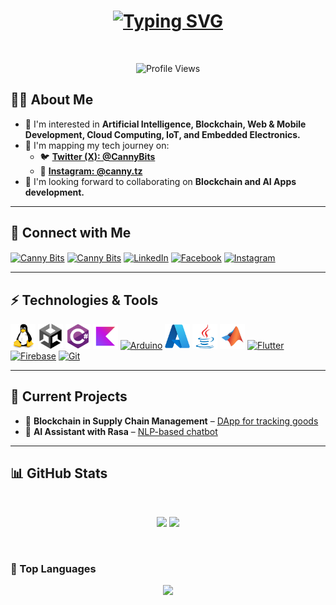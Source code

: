 <div align="center">

# [![Typing SVG](https://readme-typing-svg.herokuapp.com?color=0585ed&size=25&center=true&lines=Hi!+👋+I+am+Paul+Nyandago)](https://git.io/typing-svg)

</br>
<p align="center"> <img src="https://komarev.com/ghpvc/?username=Nyandago&style=flat-square&color=blue" alt="Profile Views"/> </p>

</div>

## 👨‍💻 About Me  
- 👀 I'm interested in **Artificial Intelligence, Blockchain, Web & Mobile Development, Cloud Computing, IoT, and Embedded Electronics.**  
- 🌱 I'm mapping my tech journey on:  
  - 🐦 [**Twitter (X): @CannyBits**](https://twitter.com/CannyBits)  
  - 📸 [**Instagram: @canny.tz**](https://instagram.com/canny.tz)  
- 💞️ I'm looking forward to collaborating on **Blockchain and AI Apps development.**  

---

## 🔗 Connect with Me  
<p align="left">
<a href="https://www.canny.tz" target="blank"><img align="center" src="https://github.com/Keyamoon/IcoMoon-Free/blob/master/SVG/203-earth.svg" alt="Canny Bits" height="30" width="40" /></a>
<a href="https://twitter.com/CannyBits" target="blank"><img align="center" src="https://raw.githubusercontent.com/rahuldkjain/github-profile-readme-generator/master/src/images/icons/Social/twitter.svg" alt="Canny Bits" height="30" width="40" /></a>
<a href="https://www.linkedin.com/in/paul-james-nyandago-461870131/" target="blank"><img align="center" src="https://raw.githubusercontent.com/rahuldkjain/github-profile-readme-generator/master/src/images/icons/Social/linked-in-alt.svg" alt="LinkedIn" height="30" width="40" /></a>
<a href="https://fb.com/cannybits255" target="blank"><img align="center" src="https://raw.githubusercontent.com/rahuldkjain/github-profile-readme-generator/master/src/images/icons/Social/facebook.svg" alt="Facebook" height="30" width="40" /></a>
<a href="https://instagram.com/canny.tz" target="blank"><img align="center" src="https://raw.githubusercontent.com/rahuldkjain/github-profile-readme-generator/master/src/images/icons/Social/instagram.svg" alt="Instagram" height="30" width="40" /></a>
</p>

---

## ⚡ Technologies & Tools  
<p align="left">
<a href="https://linux.org/" target="_blank"> <img src="https://github.com/devicons/devicon/blob/master/icons/linux/linux-original.svg" alt="Linux" width="40" height="40"/></a>
<a href="https://unity.com/" target="_blank"> <img src="https://github.com/devicons/devicon/blob/master/icons/unity/unity-original.svg" alt="Unity" width="40" height="40"/></a>
<a href="https://docs.microsoft.com/en-us/dotnet/csharp/" target="_blank"> <img src="https://github.com/devicons/devicon/blob/master/icons/csharp/csharp-original.svg" alt="C#" width="40" height="40"/></a>
<a href="https://kotlinlang.org/" target="_blank"> <img src="https://github.com/devicons/devicon/blob/master/icons/kotlin/kotlin-original.svg" alt="Kotlin" width="40" height="40"/></a>
<a href="https://www.arduino.cc/" target="_blank"> <img src="https://cdn.worldvectorlogo.com/logos/arduino-1.svg" alt="Arduino" width="40" height="40"/></a>
<a href="https://azure.microsoft.com/" target="_blank"> <img src="https://github.com/devicons/devicon/blob/master/icons/azure/azure-original.svg" alt="Azure" width="40" height="40"/></a>
<a href="http://oracle.com/java/" target="_blank"> <img src="https://github.com/devicons/devicon/blob/master/icons/java/java-original.svg" alt="Java" width="40" height="40"/></a>
<a href="https://www.mathworks.com/products/matlab.html" target="_blank"> <img src="https://github.com/devicons/devicon/blob/master/icons/matlab/matlab-original.svg" alt="MATLAB" width="40" height="40"/></a>
<a href="https://flutter.dev" target="_blank"> <img src="https://www.vectorlogo.zone/logos/flutterio/flutterio-icon.svg" alt="Flutter" width="40" height="40"/></a>
<a href="https://firebase.google.com/" target="_blank"> <img src="https://www.vectorlogo.zone/logos/firebase/firebase-icon.svg" alt="Firebase" width="40" height="40"/></a>
<a href="https://git-scm.com/" target="_blank"> <img src="https://www.vectorlogo.zone/logos/git-scm/git-scm-icon.svg" alt="Git" width="40" height="40"/></a>
</p>

---

## 🚀 Current Projects  
- 🔗 **Blockchain in Supply Chain Management** – [DApp for tracking goods](#)  
- 🔗 **AI Assistant with Rasa** – [NLP-based chatbot](#)  

---

## 📊 GitHub Stats  
</br>
<p align="center">
  <img width="48%" src="https://github-readme-stats.vercel.app/api?username=Nyandago&show_icons=true&theme=synthwave" />
  <img width="48%" src="https://github-readme-streak-stats.herokuapp.com/?user=Nyandago&theme=synthwave" />
</p>

</br>

### 📌 Top Languages  
<p align="center">
  <img src="https://github-readme-stats.vercel.app/api/top-langs/?username=Nyandago&layout=compact&langs_count=7&theme=synthwave"/>
</p>
